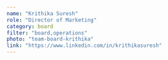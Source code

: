```yaml
---
name: "Krithika Suresh"
role: "Director of Marketing"
category: board
filter: "board,operations"
photo: "team-board-krithika"
link: "https://www.linkedin.com/in/krithikasuresh"
---
```

